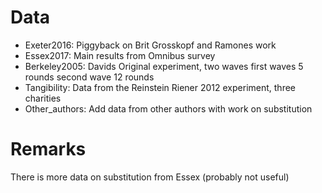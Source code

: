 # Data 

- Exeter2016: Piggyback on Brit Grosskopf and Ramones work
- Essex2017:  Main results from Omnibus survey
- Berkeley2005: Davids Original experiment, two waves first waves 5 rounds second wave 12 rounds
- Tangibility: Data from the Reinstein Riener 2012 experiment, three charities
- Other_authors: Add data from  other authors with work on substitution


# Remarks
There is more data on substitution from Essex (probably not useful)
